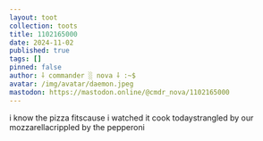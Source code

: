 ```yaml
---
layout: toot
collection: toots
title: 1102165000
date: 2024-11-02
published: true
tags: []
pinned: false
author: ⸸ commander ░ nova ⸸ :~$
avatar: /img/avatar/daemon.jpeg
mastodon: https://mastodon.online/@cmdr_nova/1102165000
---
```


i know the pizza fitscause i watched it cook todaystrangled by our mozzarellacrippled by the pepperoni
